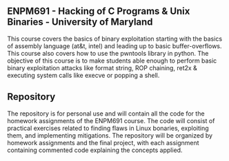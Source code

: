 ## ENPM691 - Hacking of C Programs & Unix Binaries - University of Maryland
This course covers the basics of binary exploitation starting with the basics of assembly language (at&t, intel) and leading up to basic buffer-overflows. This course also covers how to use the pwntools library in python. The objective of this course is to make students able enough to perform basic binary exploitation attacks like format string, ROP chaining, ret2x & executing system calls like execve or popping a shell.

## Repository
The repository is for personal use and will contain all the code for the homework assignments of the ENPM691 course. The code will consist of practical exercises related to finding flaws in Linux bonaries, exploiting them, and implementing mitigations. The repository will be organized by homework assignments and the final project, with each assignment containing commented code explaining the concepts applied.
